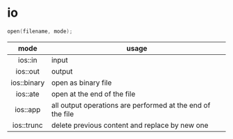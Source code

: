 # io

``` C++
open(filename, mode);
```

|mode|usage|
|:--:|--|
ios::in|input
ios::out|output
ios::binary|open as binary file
ios::ate|open at the end of the file
ios::app|all output operations are performed at the end of the file
ios::trunc|delete previous content and replace by new one
